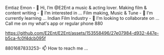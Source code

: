 Emtiaz Emon - 👋 Hi, I’m @E2Ent a music & acting lover.
Making film & content writing - 👀 I’m interested in ...
Film making, Music & Tune - 🌱 I’m currently learning ...
Indian Film Industry - 💞️ I’m looking to collaborate on ...
Call me on my what's app or regular phone 880 

https://github.com/E2Ent/E2Ent/assets/153558496/27e07984-d932-447e-b5ca-fc0f4dcb095f

8801687833253- 📫 How to reach me ...

<!---
E2Ent/E2Ent is a ✨ special ✨ repository because its `README.md` (this file) appears on your GitHub profile.
You can click the Preview link to take a look at your changes.
--->
